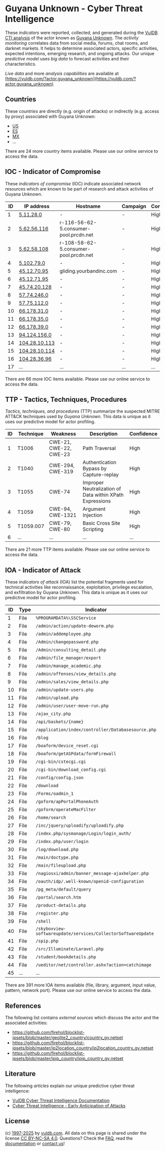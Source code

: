 # Guyana Unknown - Cyber Threat Intelligence

These _indicators_ were reported, collected, and generated during the [VulDB CTI analysis](https://vuldb.com/?kb.cti) of the actor known as [Guyana Unknown](https://vuldb.com/?actor.guyana_unknown). The _activity monitoring_ correlates data from social media, forums, chat rooms, and darknet markets. It helps to determine associated actors, specific activities, expected intentions, emerging research, and ongoing attacks. Our unique _predictive model_ uses _big data_ to forecast activities and their characteristics.

_Live data_ and more _analysis capabilities_ are available at [https://vuldb.com/?actor.guyana_unknown](https://vuldb.com/?actor.guyana_unknown)

## Countries

These _countries_ are directly (e.g. origin of attacks) or indirectly (e.g. access by proxy) associated with Guyana Unknown:

* [US](https://vuldb.com/?country.us)
* [ES](https://vuldb.com/?country.es)
* [MX](https://vuldb.com/?country.mx)
* ...

There are 24 more country items available. Please use our online service to access the data.

## IOC - Indicator of Compromise

These _indicators of compromise_ (IOC) indicate associated network resources which are known to be part of research and attack activities of Guyana Unknown.

ID | IP address | Hostname | Campaign | Confidence
-- | ---------- | -------- | -------- | ----------
1 | [5.11.28.0](https://vuldb.com/?ip.5.11.28.0) | - | - | High
2 | [5.62.56.116](https://vuldb.com/?ip.5.62.56.116) | r-116-56-62-5.consumer-pool.prcdn.net | - | High
3 | [5.62.58.108](https://vuldb.com/?ip.5.62.58.108) | r-108-58-62-5.consumer-pool.prcdn.net | - | High
4 | [5.102.79.0](https://vuldb.com/?ip.5.102.79.0) | - | - | High
5 | [45.12.70.95](https://vuldb.com/?ip.45.12.70.95) | gliding.yourbandinc.com | - | High
6 | [45.12.71.95](https://vuldb.com/?ip.45.12.71.95) | - | - | High
7 | [45.74.20.128](https://vuldb.com/?ip.45.74.20.128) | - | - | High
8 | [57.74.246.0](https://vuldb.com/?ip.57.74.246.0) | - | - | High
9 | [57.75.112.0](https://vuldb.com/?ip.57.75.112.0) | - | - | High
10 | [66.178.31.0](https://vuldb.com/?ip.66.178.31.0) | - | - | High
11 | [66.178.35.0](https://vuldb.com/?ip.66.178.35.0) | - | - | High
12 | [66.178.39.0](https://vuldb.com/?ip.66.178.39.0) | - | - | High
13 | [94.124.156.0](https://vuldb.com/?ip.94.124.156.0) | - | - | High
14 | [104.28.10.113](https://vuldb.com/?ip.104.28.10.113) | - | - | High
15 | [104.28.10.114](https://vuldb.com/?ip.104.28.10.114) | - | - | High
16 | [104.28.36.96](https://vuldb.com/?ip.104.28.36.96) | - | - | High
17 | ... | ... | ... | ...

There are 66 more IOC items available. Please use our online service to access the data.

## TTP - Tactics, Techniques, Procedures

_Tactics, techniques, and procedures_ (TTP) summarize the suspected MITRE ATT&CK techniques used by _Guyana Unknown_. This data is unique as it uses our predictive model for actor profiling.

ID | Technique | Weakness | Description | Confidence
-- | --------- | -------- | ----------- | ----------
1 | T1006 | CWE-21, CWE-22, CWE-23 | Path Traversal | High
2 | T1040 | CWE-294, CWE-319 | Authentication Bypass by Capture-replay | High
3 | T1055 | CWE-74 | Improper Neutralization of Data within XPath Expressions | High
4 | T1059 | CWE-94, CWE-1321 | Argument Injection | High
5 | T1059.007 | CWE-79, CWE-80 | Basic Cross Site Scripting | High
6 | ... | ... | ... | ...

There are 21 more TTP items available. Please use our online service to access the data.

## IOA - Indicator of Attack

These _indicators of attack_ (IOA) list the potential fragments used for technical activities like reconnaissance, exploitation, privilege escalation, and exfiltration by Guyana Unknown. This data is unique as it uses our predictive model for actor profiling.

ID | Type | Indicator | Confidence
-- | ---- | --------- | ----------
1 | File | `%PROGRAMDATA%\SSCService` | High
2 | File | `/admin/action/update-deworm.php` | High
3 | File | `/admin/addemployee.php` | High
4 | File | `/Admin/changepassword.php` | High
5 | File | `/Admin/consulting_detail.php` | High
6 | File | `/admin/file_manager/export` | High
7 | File | `/admin/manage_academic.php` | High
8 | File | `/admin/offenses/view_details.php` | High
9 | File | `/admin/sales/view_details.php` | High
10 | File | `/admin/update-users.php` | High
11 | File | `/admin/upload.php` | High
12 | File | `/admin/user/user-move-run.php` | High
13 | File | `/ajax_city.php` | High
14 | File | `/api/baskets/{name}` | High
15 | File | `/application/index/controller/Databasesource.php` | High
16 | File | `/blog` | Low
17 | File | `/boaform/device_reset.cgi` | High
18 | File | `/boaform/getASPdata/formFirewall` | High
19 | File | `/cgi-bin/cstecgi.cgi` | High
20 | File | `/cgi-bin/download_config.cgi` | High
21 | File | `/config/config.json` | High
22 | File | `/download` | Medium
23 | File | `/Forms/oadmin_1` | High
24 | File | `/goform/apPortalPhoneAuth` | High
25 | File | `/goform/operateMacFilter` | High
26 | File | `/home/search` | Medium
27 | File | `/inc/jquery/uploadify/uploadify.php` | High
28 | File | `/index.php/sysmanage/Login/login_auth/` | High
29 | File | `/index.php/user/login` | High
30 | File | `/log/download.php` | High
31 | File | `/main/doctype.php` | High
32 | File | `/main/fileupload.php` | High
33 | File | `/nagiosxi/admin/banner_message-ajaxhelper.php` | High
34 | File | `/oauth/idp/.well-known/openid-configuration` | High
35 | File | `/pg_meta/default/query` | High
36 | File | `/portal/search.htm` | High
37 | File | `/product-details.php` | High
38 | File | `/register.php` | High
39 | File | `/shell` | Low
40 | File | `/skyboxview-softwareupdate/services/CollectorSoftwareUpdate` | High
41 | File | `/spip.php` | Medium
42 | File | `/src/Illuminate/Laravel.php` | High
43 | File | `/student/bookdetails.php` | High
44 | File | `/ueditor/net/controller.ashx?action=catchimage` | High
45 | ... | ... | ...

There are 391 more IOA items available (file, library, argument, input value, pattern, network port). Please use our online service to access the data.

## References

The following list contains _external sources_ which discuss the actor and the associated activities:

* https://github.com/firehol/blocklist-ipsets/blob/master/geolite2_country/country_gy.netset
* https://github.com/firehol/blocklist-ipsets/blob/master/ip2location_country/ip2location_country_gy.netset
* https://github.com/firehol/blocklist-ipsets/blob/master/ipip_country/ipip_country_gy.netset

## Literature

The following _articles_ explain our unique predictive cyber threat intelligence:

* [VulDB Cyber Threat Intelligence Documentation](https://vuldb.com/?kb.cti)
* [Cyber Threat Intelligence - Early Anticipation of Attacks](https://www.scip.ch/en/?labs.20201022)

## License

(c) [1997-2025](https://vuldb.com/?kb.changelog) by [vuldb.com](https://vuldb.com/?kb.about). All data on this page is shared under the license [CC BY-NC-SA 4.0](https://creativecommons.org/licenses/by-nc-sa/4.0/). Questions? Check the [FAQ](https://vuldb.com/?kb.faq), read the [documentation](https://vuldb.com/?kb) or [contact us](https://vuldb.com/?contact)!
